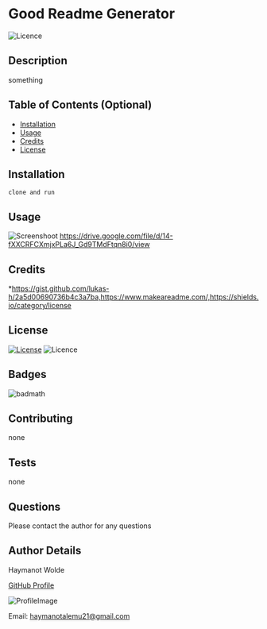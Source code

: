 
# **Good Readme Generator**
![Licence](https://img.shields.io/badge/License-none-blue.svg)
## Description
something
## Table of Contents (Optional)
* [Installation](#installation)
* [Usage](#usage)
* [Credits](#credits)
* [License](#license)
## Installation

    clone and run

## Usage
![Screenshoot](https://drive.google.com/file/d/14-fXXCRFCXmjxPLa6J_Gd9TMdFtqn8i0/view)
https://drive.google.com/file/d/14-fXXCRFCXmjxPLa6J_Gd9TMdFtqn8i0/view
## Credits
*<https://gist.github.com/lukas-h/2a5d00690736b4c3a7ba,https://www.makeareadme.com/,https://shields.io/category/license>
## License
[![License](https://img.shields.io/badge/License-Apache%202.0-blue.svg)](https://opensource.org/licenses/Apache-2.0)
![Licence](https://img.shields.io/badge/License-none-blue.svg)
## Badges
![badmath](https://img.shields.io/github/languages/top/nielsenjared/badmath)
## Contributing 
none
## Tests
none
## Questions
Please contact the author for any questions
## Author Details 
Haymanot Wolde

[GitHub Profile](https://github.com/haymanotyealemu)

![ProfileImage](https://avatars0.githubusercontent.com/u/43423292?v=4)

Email: <haymanotalemu21@gmail.com>
